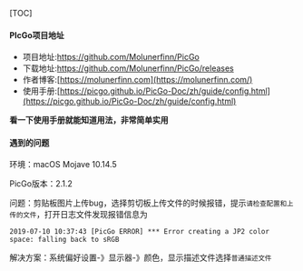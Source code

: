 [TOC]

#### PIcGo项目地址

- 项目地址:https://github.com/Molunerfinn/PicGo
- 下载地址:https://github.com/Molunerfinn/PicGo/releases
- 作者博客:[https://molunerfinn.com](https://molunerfinn.com/)
- 使用手册:[https://picgo.github.io/PicGo-Doc/zh/guide/config.html](https://picgo.github.io/PicGo-Doc/zh/guide/config.html)

**看一下使用手册就能知道用法，非常简单实用**

#### 遇到的问题

环境：macOS Mojave 10.14.5

PicGo版本：2.1.2

问题：剪贴板图片上传bug，选择剪切板上传文件的时候报错，提示`请检查配置和上传的文件`，打开日志文件发现报错信息为

```
2019-07-10 10:37:43 [PicGo ERROR] *** Error creating a JP2 color space: falling back to sRGB
```

解决方案：系统偏好设置-》显示器-》颜色，显示描述文件选择`普通描述文件`